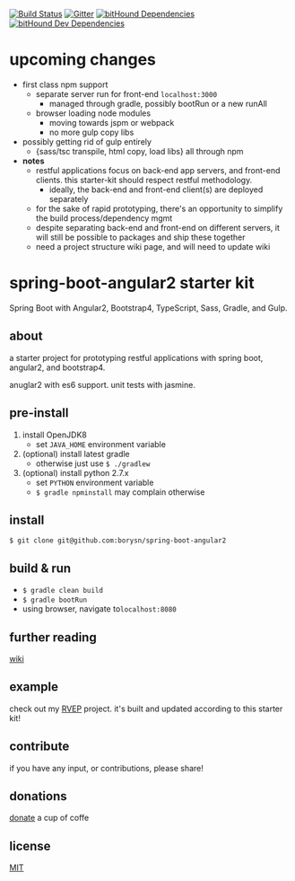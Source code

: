 [![Build Status](https://travis-ci.org/borysn/spring-boot-angular2.svg?branch=master)](https://travis-ci.org/borysn/spring-boot-angular2)
[![Gitter](https://badges.gitter.im/borysn/spring-boot-angular2.svg)](https://gitter.im/borysn/spring-boot-angular2?utm_source=badge&utm_medium=badge&utm_campaign=pr-badge)
[![bitHound Dependencies](https://www.bithound.io/github/borysn/spring-boot-angular2/badges/dependencies.svg)](https://www.bithound.io/github/borysn/spring-boot-angular2/master/dependencies/npm)
[![bitHound Dev Dependencies](https://www.bithound.io/github/borysn/spring-boot-angular2/badges/devDependencies.svg)](https://www.bithound.io/github/borysn/spring-boot-angular2/master/dependencies/npm)

# upcoming changes 
- first class npm support
   * separate server run for front-end `localhost:3000`
       - managed through gradle, possibly bootRun or a new runAll
   * browser loading node modules
       - moving towards jspm or webpack
       - no more gulp copy libs
- possibly getting rid of gulp entirely
    * {sass/tsc transpile, html copy, load libs} all through npm
- **notes**
    * restful applications focus on back-end app servers, and front-end clients. this starter-kit should respect restful methodology.
        - ideally, the back-end and front-end client(s) are deployed separately 
    * for the sake of rapid prototyping, there's an opportunity to simplify the build process/dependency mgmt
    * despite separating back-end and front-end on different servers, it will still be possible to packages and ship these together
    * need a project structure wiki page, and will need to update wiki
    
# spring-boot-angular2 starter kit

Spring Boot with Angular2, Bootstrap4, TypeScript, Sass, Gradle, and Gulp.

## about

a starter project for prototyping restful applications with spring boot, angular2, and bootstrap4.

anuglar2 with es6 support. unit tests with jasmine.

## pre-install

1. install OpenJDK8
    - set `JAVA_HOME` environment variable
1. (optional) install latest gradle
    - otherwise just use `$ ./gradlew`
1. (optional) install python 2.7.x
    - set `PYTHON` environment variable
    - `$ gradle npminstall` may complain otherwise

## install

`$ git clone git@github.com:borysn/spring-boot-angular2`

## build & run

* `$ gradle clean build`
* `$ gradle bootRun`
* using browser, navigate to`localhost:8080`

## further reading

[wiki](https://github.com/borysn/spring-boot-angular2/wiki)

## example

check out my [RVEP](https://gitlab.com/borysn/RVEP/tree/dev) project. it's built and updated according to this starter kit!

## contribute

if you have any input, or contributions, please share!

## donations
[donate](https://www.paypal.com/cgi-bin/webscr?cmd=_donations&business=4NPQ49B5NRV3E&lc=US&item_name=Borys%20Niewiadomski&currency_code=USD&bn=PP%2dDonationsBF%3abtn_donate_LG%2egif%3aNonHosted) a cup of coffe

## license
[MIT](/LICENSE)

